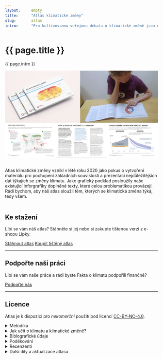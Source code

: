 ```yaml
---
layout:     empty
title:      "Atlas klimatické změny"
slug:       atlas
intro:      "Pro kultivovanou veřejnou debatu o klimatické změně jsou nezbytná dobrá a především srozumitelně vysvětlená data. Proto v tomto atlasu nabízíme snadno pochopitlené grafy a mapy, které jsou navíc vždy doplněny textem, který danou problematiku vysvětluje."
---
```


<div class="section"><div class="container">
<div class="row" markdown="on">
    <div class="col-md-12 col-lg-9">
        <h1>{{ page.title }}</h1>
        <p class="lead">{{ page.intro }}</p>
        <img src="/assets/img/atlas-preview.jpg" class="img-fluid" alt="Alas klimatické změny" style="margin-bottom: 1rem;">
        <p>Atlas klimatické změny vznikl v létě roku 2020 jako pokus o vytvoření materiálu pro pochopení základních souvislostí a prezentaci nejdůležitějších dat týkajích se změny klimatu. Jako grafický podklad posloužily naše existující inforgrafiky doplněné texty, které celou problematikou provázejí. Rádi bychom, aby náš atlas sloužil těm, kterých se klimatická změna týká, tedy všem.</p>
    </div>
    <div class="col-md-12 col-lg-3" style="margin-top: 3rem;">
        <h2>Ke stažení</h2>
        <p>Líbí se vám náš atlas? Stáhněte si jej nebo si zakupte tištenou verzi z e-shopu Lipky.</p>
        <a href="{{ site.baseurl }}/assets/files/atlas-klimaticke-zmeny.pdf" class="btn btn-primary"><i class="fas fa-fw fa-file-download"></i> Stáhnout atlas</a>
        <a href="https://www.lipka.cz/lipka?idk=zbozi93|5" class="btn btn-secondary"><i class="fas fa-fw fa-atlas"></i> Koupit tištěný atlas</a>
        <hr />
        <h2>Podpořte naši práci</h2>
        <p>Libí se vám naše práce a rádi byste Fakta o klimatu podpořili finančně?</p>
        <a href="{{ site.fundraising }}" class="btn btn-primary"><i class="fas fa-fw fa-heart"></i> Podpořte nás</a>
        <hr />
        <h2>Licence</h2>
        <p>Atlas je k dispozici pro <em>nekomerční</em> použití pod licencí <a href="https://creativecommons.org/licenses/by-nc/4.0/deed.cs" title="Uveďte původ-Neužívejte komerčně 4.0 Mezinárodní" rel="license">CC-BY-NC-4.0</a>.</p>
    </div>
</div>
</div></div>

<div class="section"><div class="container">

<details>
<summary>
    Metodika
</summary>
<p>Klimatická změna je důležitým problémem současnosti, a je proto pevně spojena s průřezovým tématem “environmentální výchova”. Prostor pro vzdělávání o změně klimatu se díky tomuto průřezovému tématu nabízí takřka ve všech předmětech – nejen přírodopisu nebo zeměpisu. Učení o změně klimatu může probíhat i mimo standardní hodiny, například v rámci projektů či aktivit spojených se Dnem Země.</p>
<p>Grafiky a texty projektu Fakta o klimatu chceme do budoucna provázet metodickými materiály, které učitelům, lektorům a dalším poslouží jako zdroj otázek a aktivit pro práci se žáky či studenty.</p>
</details>
<details>
<summary>
    Jak učit o klimatu a klimatické změně?
</summary>
Je mnoho způsobů jak uspořádat sérii vyučovacích hodin nebo přednášek o klimatické změně. Lze začít u zvyšování teplot, u emisí skleníkových plynů anebo třeba u dopadů změny na obyvatele různých oblastí. My jsme v Atlase uspořádali grafiky a texty tak, že ilustrují následující linku argumentů.
<ol>
    <li><b>Lidská činnost mění složení atmosféry</b> – zejména kvůli spalování uhlí, ropy a plynu se v atmosféře hromadí oxid uhličitý.</li>
    <li><b>Oxid uhličitý zesiluje skleníkový efekt</b> – výpočty a modely ukazují, že při zvýšení koncentrací CO2 z 280ppm na 540ppm se planeta jako celek oteplí v průměru o 3 °C.</li>
    <li><b>Globální oteplování je už nyní jasně pozorovaný a daty dobře podložený jev</b> – v průběhu 20. Století se teplota zvýšila o 1,2 °C, přičemž oteplení nebylo všude stejné. Některé části světa se  za posledních 60 let oteplily téměř o 5°C. Současné globální oteplování probíhá také vyjímečně rychle.</li>
    <li><b>Česká republika se otepluje přibližně dvakrát rychleji než světový průměr</b> – za posledních 60 let se oteplila o 2°C,  je to dáno její vnitrozemskou polohou na severní polokouli. Jedním z důsledků je masivní úhyn smrkových lesů.</li>
    <li><b>Kdyby se planeta oteplila o více než 1.5 °C, došlo by ke kolapsu mnoha světových ekosystémů a velkým změnám v kryosféře a atmosférických a oceánských prouděních</b> – proto se státy v Pařížské dohodě zavázaly k úsilí udržet globální oteplování pod hranicí 1.5 °C.</li>
    <li><b>Aby se oteplení podařilo udržet pod hranicí 1,5°C, je potřeba dosáhnout uhlíkové neutrality do roku 2050.</b></li>
</ol>
</details>
<details>
<summary>
    Biblografické údaje
</summary>
    <p>Ondřej Přibyla, Kristína Zákopčanová, Ondřej Pechník</p>
    <p><b>Atlas klimatické změny. Změny v atmosféře a rizika oteplování</b></p>
    <p>© Lipka – školské zařízení pro environmentální vzdělávání Brno, příspěvková organizace, 2020</p>
    <p><b>ISBN 978-80-88212-36-2</b></p>
</details>
<details>
<summary>
    Poděkování
</summary>
    <p>Ke vzniku tohoto Atlasu přispěli významně svou dobrovolnickou prací v týmu faktaoklimatu.cz: Martin Ukrop, Jan Krčál, Kateřina Kolouchová, Tomáš Protivínský, Oldřich Sklenář, Martin Křivánek, Martin Zahradník, Jakub Zamouřil a další členové týmu.</p>
    <p>Za odbornou či lidskou inspiraci chceme dále poděkovat: Jirkovi Vorlíčkovi, Lence Kopáčové, Petru Danišovi, Janu Krajhanzlovi, Mycu Riggulsfordovi, Lucii Smolkové, Veronice Ambrozyové, Haně Mikulicové a Tadeáši Žďárskému.</p>
</details>
<details>
<summary>
    Recenzenti
</summary>
    <p>Mgr. Michal Žák, Ph. D., Katedra fyziky atmosféry Matematicko-fyzikální fakulty Univerzity Karlovy</p>
    <p>RNDr. Radim Tolasz, Ph. D., klimatolog, Český hydrometeorologický ústav</p>
    <p>Ing. Jiří Dlouhý, Centrum pro otázky životního prostředí Univerzity Karlovy</p>
    <p>Jan Labohý, CEO World from Space, odborný konzultant ASITIS s. r. o.</p>
    <p>Mgr. Romana Březovská, M. A., ministerský rada, Ministerstvo životního prostředí ČR</p>
</details>
<details>
<summary>
    Další díly a aktualizace atlasu
</summary>
    <p>V budoucnosti bychom rádi připravili další díly atlasu pokrývající například enegetiku a sénáře jejích transformací, emise, a další témata. Zároveň budeme první díl atlasu aktualizovat o nově vydávaná data.</p>
</details>

</div></div>
